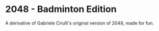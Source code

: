 # 2048 - Badminton Edition
A derivative of Gabriele Cirulli's original version of 2048, made for fun. 



